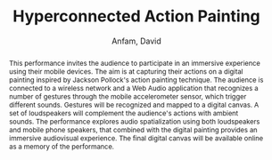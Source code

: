 --- 
title: "Hyperconnected Action Painting" 
abstract: "This performance invites the audience to participate in an immersive experience using their mobile devices. The aim is at capturing their actions on a digital painting inspired by Jackson Pollock's action painting technique. The audience is connected to a wireless network and a Web Audio application that recognizes a number of gestures through the mobile accelerometer sensor, which trigger different sounds. Gestures will be recognized and mapped to a digital canvas. A set of loudspeakers will complement the audience's actions with ambient sounds. The performance explores audio spatialization using both loudspeakers and mobile phone speakers, that combined with the digital painting provides an immersive audiovisual experience. The final digital canvas will be available online as a memory of the performance." 
address: "London" 
author: "Anfam, David"
webAuthor: "David Anfam" 
booktitle: "Proceedings of the International Web Audio Conference" 
editor: "Thalmann, Florian and Ewert, Sebastian" 
month: "Proceedings of the International Web Audio Conference"
pages: "undefined" 
publisher: "Queen Mary University of London" 
series: "WAC '17"
type: "Performance"  
year: "2017" 
id: "2017_EA_70" 
tags: year2017
media: none 
pdflink: /_data/papers/pdf/2017/2017_70.pdf
ISSN: 2663-5844
---